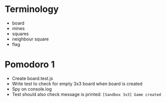# Terminology

- board
- mines
- squares
- neighbour square
- flag

# Pomodoro 1

- Create board.test.js
- Write test to check for empty 3x3 board when board is created
- Spy on console.log
- Test should also check message is printed: `[Sandbox 3x3] Game created`
